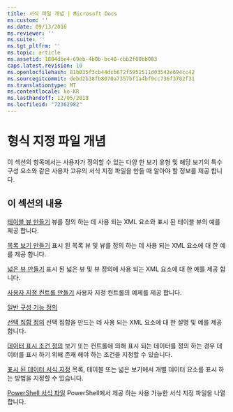 ```yaml
---
title: 서식 파일 개념 | Microsoft Docs
ms.custom: ''
ms.date: 09/13/2016
ms.reviewer: ''
ms.suite: ''
ms.tgt_pltfrm: ''
ms.topic: article
ms.assetid: 1804dbe4-69eb-4b0b-bc40-cbb2f00bb083
caps.latest.revision: 10
ms.openlocfilehash: 81b035f3cb44dcb672f5951511d03542e694cc42
ms.sourcegitcommit: debd2b38fb8070a7357bf1a4bf9cc736f3702f31
ms.translationtype: MT
ms.contentlocale: ko-KR
ms.lasthandoff: 12/05/2019
ms.locfileid: "72362982"
---
```

# <a name="formatting-file-concepts"></a>형식 지정 파일 개념

이 섹션의 항목에서는 사용자가 정의할 수 있는 다양 한 보기 유형 및 해당 보기의 특수 구성 요소와 같은 사용자 고유의 서식 지정 파일을 만들 때 알아야 할 정보를 제공 합니다.

## <a name="in-this-section"></a>이 섹션의 내용

[테이블 뷰 만들기](./creating-a-table-view.md) 뷰를 정의 하는 데 사용 되는 XML 요소와 표시 된 테이블 뷰의 예를 제공 합니다.

[목록 보기 만들기](./creating-a-list-view.md) 표시 된 목록 뷰 및 뷰를 정의 하는 데 사용 되는 XML 요소에 대 한 예를 제공 합니다.

[넓은 뷰 만들기](./creating-a-wide-view.md) 표시 된 넓은 뷰 및 뷰 정의에 사용 되는 XML 요소에 대 한 예를 제공 합니다.

[사용자 지정 컨트롤 만들기](./creating-custom-controls.md) 사용자 지정 컨트롤의 예제를 제공 합니다.

[일반 구성 기능 정의](./defining-common-configuration-features.md)

[선택 집합 정의](./defining-selection-sets.md) 선택 집합을 만드는 데 사용 되는 XML 요소에 대 한 설명 및 예를 제공 합니다.

[데이터 표시 조건 정의](./defining-conditions-for-displaying-data.md) 보기 또는 컨트롤에 의해 표시 되는 데이터를 정의 하는 경우 데이터를 표시 하기 위해 존재 해야 하는 조건을 지정할 수 있습니다.

[표시 된 데이터 서식 지정](./formatting-displayed-data.md) 목록, 테이블 또는 넓은 보기에서 개별 데이터 요소를 표시 하는 방법을 지정할 수 있습니다.

[PowerShell 서식 파일](./powershell-formatting-files.md) PowerShell에서 제공 하는 사용 가능한 서식 지정 파일을 나열 합니다.

